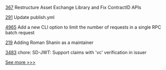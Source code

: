 
[367](https://github.com/hyperledger-labs/weaver-dlt-interoperability/pull/367) Restructure Asset Exchange Library and Fix ContractID APIs

[291](https://github.com/hyperledger/fabric-chaincode-java/pull/291) Update publish.yml

[4965](https://github.com/hyperledger/besu/pull/4965) Add a new CLI option to limit the number of requests in a single RPC batch request

[219](https://github.com/hyperledger/ursa/pull/219) Adding Roman Shanin as a maintainer

[3483](https://github.com/hyperledger/aries-framework-go/pull/3483) chore: SD-JWT: Support claims with 'vc' verification in issuer


[See more >>>](https://start-here.hyperledger.org/pull-requests)
